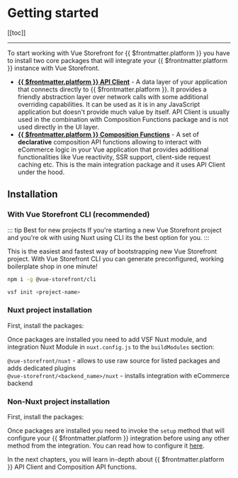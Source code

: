 # Getting started

[[toc]]

----
To start working with Vue Storefront for {{ $frontmatter.platform }} you have to install two core packages that will  integrate your {{ $frontmatter.platform }} instance with Vue Storefront.

- [**{{ $frontmatter.platform }} API Client**](./api-client) - A data layer of your application that connects directly to {{ $frontmatter.platform }}. It provides a friendly abstraction layer over network calls with some additional overriding capabilities. It can be used as it is in any JavaScript application but doesn't provide much value by itself. API Client is usually used in the combination with Composition Functions package and is not used directly in the UI layer.
- [**{{ $frontmatter.platform }} Composition Functions**](./composables) - A set of **declarative** composition API functions allowing to interact with eCommerce logic in your Vue application that provides additional functionalities like Vue reactivity, SSR support, client-side request caching etc. This is the main integration package and it uses API Client under the hood.

## Installation
### With Vue Storefront CLI (recommended)

::: tip Best for new projects
If you're starting a new Vue Storefront project and you're ok with using Nuxt using CLI its the best option for you.
:::

This is the easiest and fastest way of bootstrapping new Vue Storefront project. With Vue Storefront CLI you can generate preconfigured, working boilerplate shop in one minute! 

```bash
npm i -g @vue-storefront/cli
```

```bash
vsf init <project-name>
```

### Nuxt project installation

First, install the packages:

<Content slot-key="installation-nuxt" />

Once packages are installed you need to add VSF Nuxt module, and integration Nuxt Module in `nuxt.config.js` to the `buildModules` section:

<Content slot-key="nuxt-setup-module" />

`@vue-storefront/nuxt` - allows to use raw source for listed packages and adds dedicated plugins   
`@vue-storefront/<backend_name>/nuxt` - installs integration with eCommerce backend

### Non-Nuxt project installation

First, install the packages:

<Content slot-key="installation" />

Once packages are installed you need to invoke the `setup` method that will configure your {{ $frontmatter.platform }} integration before using any other method from the integration. You can read how to configure it [here](./api-client).

<Content slot-key="setup" />

In the next chapters, you will learn in-depth about {{ $frontmatter.platform }} API Client and Composition API functions.
